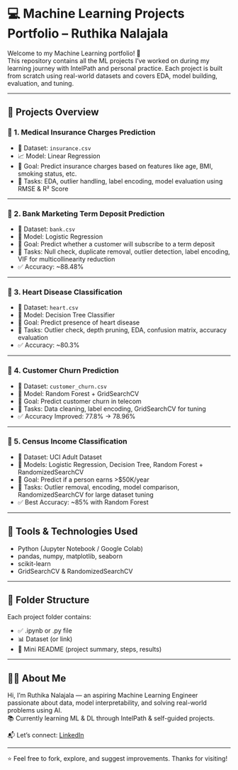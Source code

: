 # 💻 Machine Learning Projects Portfolio – Ruthika Nalajala

Welcome to my Machine Learning portfolio! 👋  
This repository contains all the ML projects I’ve worked on during my learning journey with IntelPath and personal practice. Each project is built from scratch using real-world datasets and covers EDA, model building, evaluation, and tuning.

---

## 📁 Projects Overview

### 🔹 1. Medical Insurance Charges Prediction
- 📂 Dataset: `insurance.csv`
- 📈 Model: Linear Regression
- 🎯 Goal: Predict insurance charges based on features like age, BMI, smoking status, etc.
- 🔧 Tasks: EDA, outlier handling, label encoding, model evaluation using RMSE & R² Score

---

### 🔹 2. Bank Marketing Term Deposit Prediction
- 📂 Dataset: `bank.csv`
- 🧠 Model: Logistic Regression
- 🎯 Goal: Predict whether a customer will subscribe to a term deposit
- 🔧 Tasks: Null check, duplicate removal, outlier detection, label encoding, VIF for multicollinearity reduction
- ✅ Accuracy: ~88.48%

---

### 🔹 3. Heart Disease Classification
- 📂 Dataset: `heart.csv`
- 🌳 Model: Decision Tree Classifier
- 🎯 Goal: Predict presence of heart disease
- 🔧 Tasks: Outlier check, depth pruning, EDA, confusion matrix, accuracy evaluation
- ✅ Accuracy: ~80.3%

---

### 🔹 4. Customer Churn Prediction
- 📂 Dataset: `customer_churn.csv`
- 🌲 Model: Random Forest + GridSearchCV
- 🎯 Goal: Predict customer churn in telecom
- 🔧 Tasks: Data cleaning, label encoding, GridSearchCV for tuning
- ✅ Accuracy Improved: 77.8% → 78.96%

---

### 🔹 5. Census Income Classification
- 📂 Dataset: UCI Adult Dataset
- 🤖 Models: Logistic Regression, Decision Tree, Random Forest + RandomizedSearchCV
- 🎯 Goal: Predict if a person earns >$50K/year
- 🔧 Tasks: Outlier removal, encoding, model comparison, RandomizedSearchCV for large dataset tuning
- ✅ Best Accuracy: ~85% with Random Forest

---

## 🚀 Tools & Technologies Used
- Python (Jupyter Notebook / Google Colab)
- pandas, numpy, matplotlib, seaborn
- scikit-learn
- GridSearchCV & RandomizedSearchCV

---

## 📌 Folder Structure
Each project folder contains:
- ✅ .ipynb or .py file
- 📊 Dataset (or link)
- 📄 Mini README (project summary, steps, results)

---

## 🙋‍♀️ About Me
Hi, I’m Ruthika Nalajala — an aspiring Machine Learning Engineer passionate about data, model interpretability, and solving real-world problems using AI.  
📚 Currently learning ML & DL through IntelPath & self-guided projects.

📬 Let’s connect: [LinkedIn](https://www.linkedin.com/in/ruthika-nalajala-73127628b/)

---

⭐ Feel free to fork, explore, and suggest improvements. Thanks for visiting!
